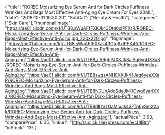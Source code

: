 {
	"title": "ROREC Moisurizing Eye Serum Anti for Dark Circles Puffiness Wrinkles And Bags Most Effective Anti-Aging Eye Cream For Eyes 20ML",
	"date": "2018-10-31 10:30:20",
	"SubCat": ["Beauty & Health"],
	"categories": ["Skin Care"],
	"thumbnailImage": "https://ae01.alicdn.com/kf/UTB8.sWuAFfFXKJk43Otq6xIPFXaR/ROREC-Moisurizing-Eye-Serum-Anti-for-Dark-Circles-Puffiness-Wrinkles-And-Bags-Most-Effective-Anti-Aging.jpg_220x220.jpg",
	"BigImage": ["https://ae01.alicdn.com/kf/UTB8.sWuAFfFXKJk43Otq6xIPFXaR/ROREC-Moisurizing-Eye-Serum-Anti-for-Dark-Circles-Puffiness-Wrinkles-And-Bags-Most-Effective-Anti-Aging.jpg","https://ae01.alicdn.com/kf/UTB8_dA6gbPJXKJkSafSq6yqUXXa3/ROREC-Moisurizing-Eye-Serum-Anti-for-Dark-Circles-Puffiness-Wrinkles-And-Bags-Most-Effective-Anti-Aging.jpg","https://ae01.alicdn.com/kf/UTB8swqsANHEXKJk43Jeq6yeeXXaP/ROREC-Moisurizing-Eye-Serum-Anti-for-Dark-Circles-Puffiness-Wrinkles-And-Bags-Most-Effective-Anti-Aging.jpg","https://ae01.alicdn.com/kf/UTB8NGUhAdoSdeJk43Owq6ya4XXaI/ROREC-Moisurizing-Eye-Serum-Anti-for-Dark-Circles-Puffiness-Wrinkles-And-Bags-Most-Effective-Anti-Aging.jpg","https://ae01.alicdn.com/kf/UTB8dBYazOaMiuJk43PTq6ySmXXak/ROREC-Moisurizing-Eye-Serum-Anti-for-Dark-Circles-Puffiness-Wrinkles-And-Bags-Most-Effective-Anti-Aging.jpg"],
	"actualPrice": 3.63,
	"comparePrice": 6.05,
	"linkurl": "http://s.click.aliexpress.com/e/cl1IIBm",
	"inStock": 136
}
